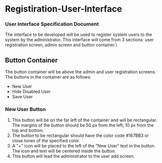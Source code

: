 # Registiration-User-Interface
### **User Interface Specification Document**

The interface to be developed will be used to register system users to the system by the administrator. This interface will come from 3 sections: user registration screen, admin screen and button container.\

## Button Container
The button container will be above the admin and user registration screens. The buttons in the container are as follows:
- New User
- Hide Disabled User
- Save User

### New User Button

1. This button will be on the far left of the container and will be rectangular. The margins of the button should be 50 px from the left, 10 px from the top and bottom.
2. The button to be rectangular should have the color code #167BB3 or close tones of the specified color.
3. A "+" icon will be placed to the left of the "New User" text in the button. The icon and text will be centered inside the button.
4. This button will lead the administrator to the user add screen.
